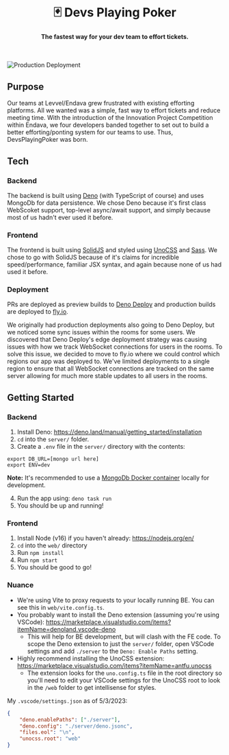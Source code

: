 <h1 align="center">🃏 Devs Playing Poker</h1>
<h4 align="center">The fastest way for your dev team to effort tickets.</h4>
<br>

![Production Deployment](https://github.com/lvl-mattwells/DevsPlayingPoker/workflows/Production%20Deployment/badge.svg)

## Purpose

Our teams at Levvel/Endava grew frustrated with existing efforting platforms. All we wanted was a simple, fast way to effort tickets and reduce meeting time. With the introduction of the Innovation Project Competition within Endava, we four developers banded together to set out to build a better efforting/ponting system for our teams to use. Thus, DevsPlayingPoker was born.

## Tech

### Backend

The backend is built using [Deno](https://deno.land) (with TypeScript of course) and uses MongoDb for data persistence. We chose Deno because it's first class WebScoket support, top-level async/await support, and simply because most of us hadn't ever used it before.

### Frontend

The frontend is built using [SolidJS](https://solidjs.com) and styled using [UnoCSS](https://unocss.dev/) and [Sass](https://sass-lang.com/). We chose to go with SolidJS because of it's claims for incredible speed/performance, familiar JSX syntax, and again because none of us had used it before.

### Deployment

PRs are deployed as preview builds to [Deno Deploy](https://deno.com/deploy) and production builds are deployed to [fly.io](https://fly.io).

We originally had production deployments also going to Deno Deploy, but we noticed some sync issues within the rooms for some users. We discovered that Deno Deploy's edge deployment strategy was causing issues with how we track WebSocket connections for users in the rooms. To solve this issue, we decided to move to fly.io where we could control which regions our app was deployed to. We've limited deployments to a single region to ensure that all WebSocket connections are tracked on the same server allowing for much more stable updates to all users in the rooms.

## Getting Started

### Backend

1. Install Deno: https://deno.land/manual/getting_started/installation
2. `cd` into the `server/` folder.
3. Create a `.env` file in the `server/` directory with the contents:

```
export DB_URL=[mongo url here]
export ENV=dev
```

**Note:** It's recommended to use a [MongoDb Docker container](https://hub.docker.com/_/mongo) locally for development.

4. Run the app using: `deno task run`
5. You should be up and running!

### Frontend

1. Install Node (v16) if you haven't already: https://nodejs.org/en/
2. `cd` into the `web/` directory
3. Run `npm install`
4. Run `npm start`
5. You should be good to go!

### Nuance

- We're using Vite to proxy requests to your locally running BE. You can see this in `web/vite.config.ts`.
- You probably want to install the Deno extension (assuming you're using VSCode): https://marketplace.visualstudio.com/items?itemName=denoland.vscode-deno
  - This will help for BE development, but will clash with the FE code. To scope the Deno extension to just the `server/` folder, open VSCode settings and add `./server` to the `Deno: Enable Paths` setting.
- Highly recommend installing the UnoCSS extension: https://marketplace.visualstudio.com/items?itemName=antfu.unocss
  - The extension looks for the `uno.config.ts` file in the root directory so you'll need to edit your VSCode settings for the UnoCSS root to look in the `/web` folder to get intellisense for styles.

My `.vscode/settings.json` as of 5/3/2023:

```json
{
	"deno.enablePaths": ["./server"],
	"deno.config": "./server/deno.jsonc",
	"files.eol": "\n",
	"unocss.root": "web"
}
```
